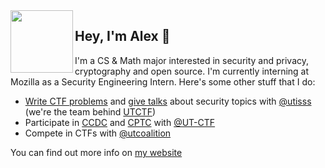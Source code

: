 <img width=100px align="left" src="https://www.cs.utexas.edu/~abellon/images/personal_logo.png">

## Hey, I'm Alex :wave:

I'm a CS & Math major interested in security and privacy, cryptography and open source. I'm currently interning at Mozilla as a Security Engineering Intern. Here's some other stuff that I do:

- [Write CTF problems](https://github.com/alex-bellon/ctf-challenges) and [give talks](https://github.com/alex-bellon/talks) about security topics with [@utisss](https://github.com/utisss) (we're the team behind [UTCTF](https://github.com/utisss/UTCTF-20))
- Participate in [CCDC](https://www.nationalccdc.org/) and [CPTC](https://www.nationalcptc.org/) with [@UT-CTF](https://github.com/UT-CTF)
- Compete in CTFs with [@utcoalition](https://github.com/utcoalition)

You can find out more info on [my website](https://alex-bellon.com)
